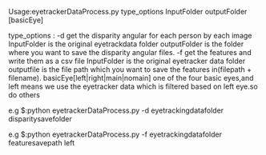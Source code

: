 Usage:eyetrackerDataProcess.py type_options InputFolder outputFolder [basicEye]
 
 type_options :
 -d get the disparity angular for each person by each image 
     InputFolder is the original eyetrackdata folder
     outputFolder is the folder where you want to save the disparity angular files.
 -f get the features and write them as a csv file 
    InputFolder is the original eyetracker data folder
    outputfile is the file path which you want to save the features in(filepath + filename).
    basicEye[left|right|main|nomain] one of the four basic eyes,and left means we use the eyetracker data which is filtered based on left eye.so do others

e.g $:python eyetrackerDataProcess.py -d eyetrackingdatafolder disparitysavefolder 

e.g $:python eyetrackerDataProcess.py -f eyetrackingdatafolder featuresavepath left
